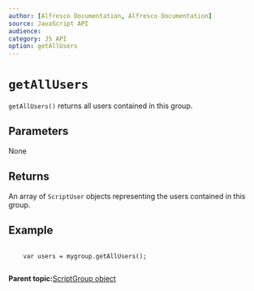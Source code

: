```yaml
---
author: [Alfresco Documentation, Alfresco Documentation]
source: JavaScript API
audience: 
category: JS API
option: getAllUsers
---
```


# `getAllUsers`

`getAllUsers()` returns all users contained in this group.

## Parameters

None

## Returns

An array of `ScriptUser` objects representing the users contained in this group.

## Example

```

    var users = mygroup.getAllUsers();
        
```

**Parent topic:**[ScriptGroup object](../references/API-JS-ScriptGroup.md)

